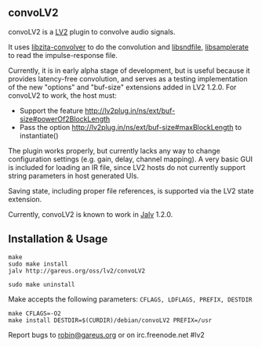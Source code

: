 convoLV2
--------

convoLV2 is a [LV2](http://lv2plug.in) plugin to convolve audio signals.

It uses
[libzita-convolver](http://kokkinizita.linuxaudio.org/linuxaudio/downloads/) to
do the convolution and [libsndfile](http://www.mega-nerd.com/libsndfile/),
[libsamplerate](http://www.mega-nerd.com/SRC/) to read the impulse-response
file.

Currently, it is in early alpha stage of development, but is useful because it
provides latency-free convolution, and serves as a testing implementation of
the new "options" and "buf-size" extensions added in LV2 1.2.0.  For convoLV2
to work, the host must:

 * Support the feature http://lv2plug.in/ns/ext/buf-size#powerOf2BlockLength
 * Pass the option http://lv2plug.in/ns/ext/buf-size#maxBlockLength to
   instantiate()

The plugin works properly, but currently lacks any way to change configuration
settings (e.g. gain, delay, channel mapping).  A very basic GUI is included for
loading an IR file, since LV2 hosts do not currently support string parameters
in host generated UIs.

Saving state, including proper file references, is supported via the LV2 state
extension.

Currently, convoLV2 is known to work in
[Jalv](http://drobilla.net/software/jalv/) 1.2.0.

Installation & Usage
--------------------

    make
    sudo make install
    jalv http://gareus.org/oss/lv2/convoLV2
    
    sudo make uninstall

Make accepts the following parameters: `CFLAGS, LDFLAGS, PREFIX, DESTDIR`

    make CFLAGS=-O2
    make install DESTDIR=$(CURDIR)/debian/convoLV2 PREFIX=/usr

Report bugs to <robin@gareus.org> or on irc.freenode.net #lv2 
